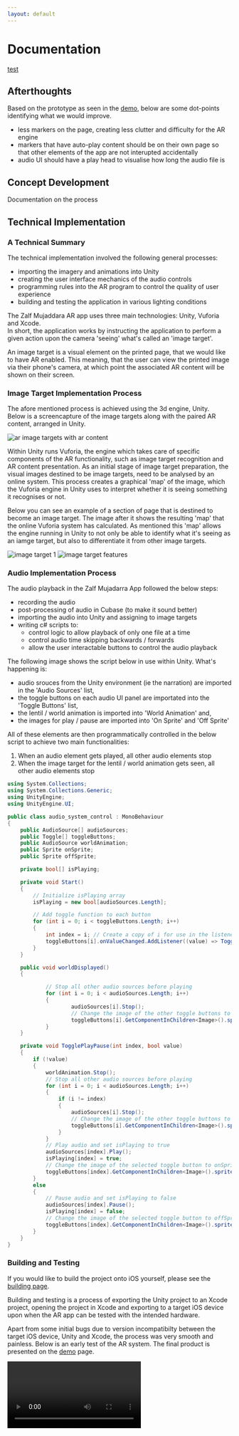 ```yaml
---
layout: default
---
```


# Documentation

[test](#a-technical-summary)

## Afterthoughts

Based on the prototype as seen in the [demo](demo), below are some dot-points identifying what we would improve.

- less markers on the page, creating less clutter and difficulty for the AR engine
- markers that have auto-play content should be on their own page so that other elements of the app are not interupted accidentally
- audio UI should have a play head to visualise how long the audio file is

## Concept Development

Documentation on the process

## Technical Implementation

### A Technical Summary

The technical implementation involved the following general processes: 
- importing the imagery and animations into Unity
- creating the user interface mechanics of the audio controls
- programming rules into the AR program to control the quality of user experience
- building and testing the application in various lighting conditions

The Zalf Mujaddara AR app uses three main technologies: Unity, Vuforia and Xcode.   
In short, the application works by instructing the application to perform a given 
action upon the camera 'seeing' what's called an 'image target'. 

An image target is a visual element on the printed page, that we would like to have 
AR enabled. This meaning, that the user can view the printed image via their phone's camera, 
at which point the associated AR content will be shown on their screen. 


### Image Target Implementation Process

The afore mentioned process is achieved using the 3d engine, Unity.    
Below is a screencapture of the image targets along with the paired AR content, arranged in Unity. 

![ar image targets with ar content](assets/img/unity-view-2.png)

Within Unity runs Vuforia, the engine which takes care of specific components of the AR functionality, 
such as image target recognition and AR content presentation. As an initial stage of image target 
preparation, the visual images destined to be image targets, need to be analysed by an online 
system. This process creates a graphical 'map' of the image, which the Vuforia engine in Unity 
uses to interpret whether it is seeing something it recognises or not. 

Below you can see an example of a section of page that is destined to become an image target. 
The image after it shows the resulting 'map' that the online Vuforia system has calculated. 
As mentioned this 'map' allows the engine running in Unity to not only be able to identify 
what it's seeing as an iamge target, but also to differentiate it from other image targets. 

![image target 1](assets/img/image-target.png)
![image target features](assets/img/image-target-features.png)


### Audio Implementation Process

The audio playback in the Zalf Mujadarra App followed the below steps:

- recording the audio
- post-processing of audio in Cubase (to make it sound better)
- importing the audio into Unity and assigning to image targets
- writing c# scripts to:
    - control logic to allow playback of only one file at a time 
    - control audio time skipping backwards / forwards 
    - allow the user interactable buttons to control the audio playback

The following image shows the script below in use within Unity. 
What's happening is:
- audio srouces from the Unity environment (ie the narration) are imported in the 'Audio Sources' list,
- the toggle buttons on each audio UI panel are importated into the 'Toggle Buttons' list,
- the lentil / world animation is imported into 'World Animation' and,
- the images for play / pause are imported into 'On Sprite' and 'Off Sprite'

All of these elements are then programmatically controlled in the below script to achieve two main functionalities:
1. When an audio element gets played, all other audio elements stop
2. When the image target for the lentil / world animation gets seen, all other audio elements stop

```c#
using System.Collections;
using System.Collections.Generic;
using UnityEngine;
using UnityEngine.UI;

public class audio_system_control : MonoBehaviour
{
    public AudioSource[] audioSources;
    public Toggle[] toggleButtons;
    public AudioSource worldAnimation;
    public Sprite onSprite;
    public Sprite offSprite;

    private bool[] isPlaying;

    private void Start()
    {
        // Initialize isPlaying array
        isPlaying = new bool[audioSources.Length];

        // Add toggle function to each button
        for (int i = 0; i < toggleButtons.Length; i++)
        {
            int index = i; // Create a copy of i for use in the listener
            toggleButtons[i].onValueChanged.AddListener((value) => TogglePlayPause(index, value));
        }
    }

    public void worldDisplayed()
    {

            // Stop all other audio sources before playing
            for (int i = 0; i < audioSources.Length; i++)
            {
                    audioSources[i].Stop();
                    // Change the image of the other toggle buttons to offSprite
                    toggleButtons[i].GetComponentInChildren<Image>().sprite = offSprite;
            }
    }

    private void TogglePlayPause(int index, bool value)
    {
        if (!value)
        {
            worldAnimation.Stop();
            // Stop all other audio sources before playing
            for (int i = 0; i < audioSources.Length; i++)
            {
                if (i != index)
                {
                    audioSources[i].Stop();
                    // Change the image of the other toggle buttons to offSprite
                    toggleButtons[i].GetComponentInChildren<Image>().sprite = offSprite;
                }
            }
            // Play audio and set isPlaying to true
            audioSources[index].Play();
            isPlaying[index] = true;
            // Change the image of the selected toggle button to onSprite
            toggleButtons[index].GetComponentInChildren<Image>().sprite = onSprite;
        }
        else
        {
            // Pause audio and set isPlaying to false
            audioSources[index].Pause();
            isPlaying[index] = false;
            // Change the image of the selected toggle button to offSprite
            toggleButtons[index].GetComponentInChildren<Image>().sprite = offSprite;
        }
    }
}
```
### Building and Testing

If you would like to build the project onto iOS yourself, please see the [building page](building).

Building and testing is a process of exporting the Unity project to an Xcode
project, opening the project in Xcode and exporting to a target iOS device upon when the AR app 
can be tested with the intended hardware.

Apart from some initial bugs due to version incompatibilty between the target iOS device, Unity and Xcode, 
the process was very smooth and painless. Below is an early test of the AR system. The final product is presented 
on the [demo](demo) page.

![early AR test](assets/video/zalf-initial-test-2.mov)

